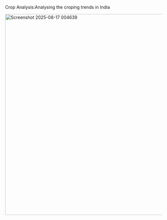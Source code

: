 Crop Analysis:Analysing the croping trends in India

<img width="791" height="649" alt="Screenshot 2025-08-17 004639" src="https://github.com/user-attachments/assets/66f284f7-2b07-4557-af9e-9aa8ac609764" />
